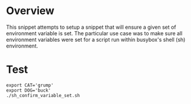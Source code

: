 # Overview

This snippet attempts to setup a snippet that will ensure a given set of environment variable is set. The particular use case was to make sure all environment variables were set for a script run within busybox's shell (sh) environment.

# Test

```
export CAT='grump'
export DOG='buck'
./sh_confirm_variable_set.sh
```
